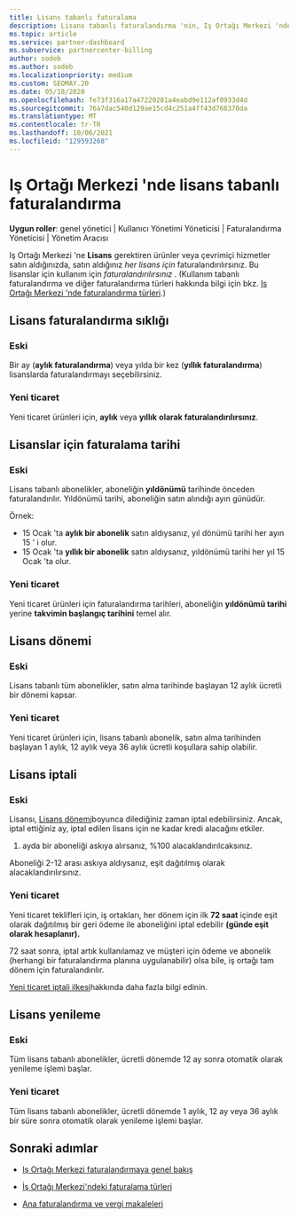 ```yaml
---
title: Lisans tabanlı faturalama
description: Lisans tabanlı faturalandırma 'nin, Iş Ortağı Merkezi 'nde, lisans başına faturalandırıldığınız (lisans kullanımına göre değil), kullanım tabanlı faturalandırma 'den farklı olduğunu öğrenin.
ms.topic: article
ms.service: partner-dashboard
ms.subservice: partnercenter-billing
author: sodeb
ms.author: sodeb
ms.localizationpriority: medium
ms.custom: SEOMAY.20
ms.date: 05/18/2020
ms.openlocfilehash: fe73f316a17a47220281a4eabd9e112af0933d4d
ms.sourcegitcommit: 76a7dac540d129ae15cd4c251a4ff43d768370da
ms.translationtype: MT
ms.contentlocale: tr-TR
ms.lasthandoff: 10/06/2021
ms.locfileid: "129593268"
---
```

# <a name="license-based-billing-in-partner-center"></a>Iş Ortağı Merkezi 'nde lisans tabanlı faturalandırma

**Uygun roller**: genel yönetici | Kullanıcı Yönetimi Yöneticisi | Faturalandırma Yöneticisi | Yönetim Aracısı

Iş Ortağı Merkezi 'ne **Lisans** gerektiren ürünler veya çevrimiçi hizmetler satın aldığınızda, satın aldığınız *her lisans için* faturalandırılırsınız. Bu lisanslar için kullanım için *faturalandırılırsınız* . (Kullanım tabanlı faturalandırma ve diğer faturalandırma türleri hakkında bilgi için bkz. [Iş Ortağı Merkezi 'nde faturalandırma türleri](./billing-basics.md).)

## <a name="license-billing-frequency"></a>Lisans faturalandırma sıklığı

### <a name="legacy"></a>Eski

Bir ay (**aylık faturalandırma**) veya yılda bir kez (**yıllık faturalandırma**) lisanslarda faturalandırmayı seçebilirsiniz.

### <a name="new-commerce"></a>Yeni ticaret

Yeni ticaret ürünleri için, **aylık** veya **yıllık** **olarak faturalandırılırsınız**.

## <a name="billing-date-for-licenses"></a>Lisanslar için faturalama tarihi

### <a name="legacy"></a>Eski

Lisans tabanlı abonelikler, aboneliğin **yıldönümü** tarihinde önceden faturalandırılır. Yıldönümü tarihi, aboneliğin satın alındığı ayın günüdür.

Örnek:

- 15 Ocak 'ta **aylık bir abonelik** satın aldıysanız, yıl dönümü tarihi her ayın 15 ' i olur.
- 15 Ocak 'ta **yıllık bir abonelik** satın aldıysanız, yıldönümü tarihi her yıl 15 Ocak 'ta olur.

### <a name="new-commerce"></a>Yeni ticaret

Yeni ticaret ürünleri için faturalandırma tarihleri, aboneliğin **yıldönümü tarihi** yerine **takvimin başlangıç tarihini** temel alır.

## <a name="license-term"></a>Lisans dönemi

### <a name="legacy"></a>Eski

Lisans tabanlı tüm abonelikler, satın alma tarihinde başlayan 12 aylık ücretli bir dönemi kapsar.

### <a name="new-commerce"></a>Yeni ticaret

Yeni ticaret ürünleri için, lisans tabanlı abonelik, satın alma tarihinden başlayan 1 aylık, 12 aylık veya 36 aylık ücretli koşullara sahip olabilir.

## <a name="license-cancelation"></a>Lisans iptali

### <a name="legacy"></a>Eski

Lisansı, [Lisans dönemi](#license-term)boyunca dilediğiniz zaman iptal edebilirsiniz. Ancak, iptal ettiğiniz ay, iptal edilen lisans için ne kadar kredi alacağını etkiler.

1. ayda bir aboneliği askıya alırsanız, %100 alacaklandırılcaksınız.

Aboneliği 2-12 arası askıya aldıysanız, eşit dağıtılmış olarak alacaklandırılırsınız.

### <a name="new-commerce"></a>Yeni ticaret

Yeni ticaret teklifleri için, iş ortakları, her dönem için ilk **72 saat** içinde eşit olarak dağıtılmış bir geri ödeme ile aboneliğini iptal edebilir **(günde eşit olarak hesaplanır).**

72 saat sonra, iptal artık kullanılamaz ve müşteri için ödeme ve abonelik (herhangi bir faturalandırma planına uygulanabilir) olsa bile, iş ortağı tam dönem için faturalandırılır.

[Yeni ticaret iptali ilkesi](create-a-new-subscription.md)hakkında daha fazla bilgi edinin.

## <a name="license-renewal"></a>Lisans yenileme

### <a name="legacy"></a>Eski

Tüm lisans tabanlı abonelikler, ücretli dönemde 12 ay sonra otomatik olarak yenileme işlemi başlar.

### <a name="new-commerce"></a>Yeni ticaret

Tüm lisans tabanlı abonelikler, ücretli dönemde 1 aylık, 12 ay veya 36 aylık bir süre sonra otomatik olarak yenileme işlemi başlar.

## <a name="next-steps"></a>Sonraki adımlar

- [Iş Ortağı Merkezi faturalandırmaya genel bakış](billing-basics.md)

- [İş Ortağı Merkezi'ndeki faturalama türleri](./billing-basics.md)

- [Ana faturalandırma ve vergi makaleleri](billing.md)
